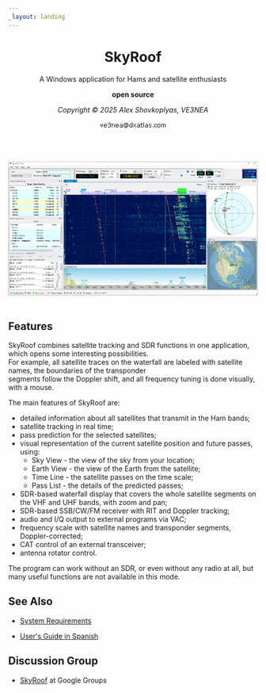 ```yaml
---
_layout: landing
---
```


<center>

# SkyRoof

A Windows application for Hams and satellite enthusiasts

**open source**

_Copyright &copy; 2025 Alex Shovkoplyas, VE3NEA_

![email](images/email_me.png)

<br><br><br>
[
![Main Window](images/main_window_TH.png)
](images/main_window.png)
<br><br>
</center>

## Features

SkyRoof combines satellite tracking and SDR functions in one application, which opens some interesting possibilities.
<br>
For example, all satellite traces on the waterfall are labeled with satellite names, the boundaries of the transponder
<br>
segments follow the Doppler shift, and all frequency tuning is done visually, with a mouse.

The main features of SkyRoof are:

- detailed information about all satellites that transmit in the Ham bands;
- satellite tracking in real time;
- pass prediction for the selected satellites;
- visual representation of the current satellite position and future passes, using:
  - Sky View - the view of the sky from your location;
  - Earth View - the view of the Earth from the satellite;
  - Time Line - the satellite passes on the time scale;
  - Pass List - the details of the predicted passes;
- SDR-based waterfall display that covers the whole satellite segments on the VHF and UHF bands, with zoom and pan;
- SDR-based SSB/CW/FM receiver with RIT and Doppler tracking;
- audio and I/Q output to external programs via VAC;
- frequency scale with satellite names and transponder segments, Doppler-corrected;
- CAT control of an external transceiver;
- antenna rotator control.

The program can work without an SDR, or even without any radio at all, but many useful functions are not available in this mode.

## See Also

- [System Requirements](users_guide/system_requirements.md)

- [User's Guide in Spanish](https://www.qsl.net/e/ea4bas//Manual/SkyRoof%20Manual_%20sp.pdf)

## Discussion Group

- [SkyRoof](https://groups.google.com/g/skyroof) at Google Groups
